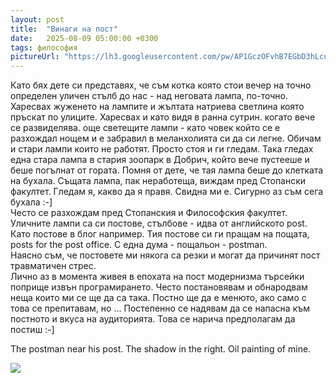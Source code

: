 ```yaml
---
layout: post
title:  "Винаги на пост"
date:   2025-08-09 05:00:00 +0300
tags: философия
pictureUrl: "https://lh3.googleusercontent.com/pw/AP1GczOFvhB7EGbD3hLcuBrEU8RZp1clNm3NbcPjuHZR_0Is552iO0VftbwoQCCzaszBe9RH5RUHtUZ32SQz16fyT3NEbeTehfS6vLNlJFozScIub4OQW_35mhfJ_eBFPjbYfq9gBQ2yDx73xcu1edfIiaAmVz6zSV2s7r4vp_HOhecWZgysk2s8E9Y0fEsW-qKvZReVZrZrkolge3wWgPTNjJkAbpUvUbLWVVSw8u2c3MEFX7gCJdMNDa0bRwr1Ekwvk34E1d5Ug-Sa_kOiTHFnBq8q_Tlyx4vXrepwhKyqM2pIc9pkvT4OuhjrxNcMAY4QT4M5lgw0UTzC-C3twVdFcDaxTEJkXbfWCy9BJll4zQs9QCkS256N1DdbQmgGVSAo9WTmoYsyKpjvVSwHIuK3eiAAADgryGU-3CH9LfO5nDhfCmVqPRJTI4U1b62bhnfSUXH-M0zxUninZxnhZU_NzXo3TOoIkgzBjArnGd-tWk5hEvAhZ-LL1ObWDyBpEHnY9P3HU1NQeBMklXP2-0VB75-YnONllmcp3N_KsPt2p6GAgEsDwp_tZwnusZNRxi0oGUis3FmWsXqBjiU5puvNtSqS21Vivm_VS3YLo5ZFsjRW015NKAzYKHWyIO8m8slYpW1zTenXl0ZWMMm2Cuz6973KQW2eUCH4darCojnMsoSNFCDaTS0N5BlS7I9TEcI1aRt5FDk1WTGjyeSSbAVKRztSkX9JB1ptgMFs7RnoAQcKywJp4Xcdwnf067bvq_1RQF2PTcWF1DmL8uoFPhZfkelLkxV0CMO6auCupzGeFHAt37QOsBV8CMRXoOIQ3qhxTknoHIemVBr-Quh9pnGjDgoLeDllZX_UKlvO85Dp3rHu3paLKOwKlMxa8mBjNgIiEEu3oT5V1ER06YNPexozGfpnN0DnlUvrj-RG_qTJmZX5GUyDcpHSW9hq=w832-h473-no"
---
```

Като бях дете си представях, че съм котка която стои вечер на точно определен
уличен стълб до нас - над неговата лампа, по-точно. Харесвах жуженето на лампите
и жълтата натриева светлина която пръскат по улиците. Харесвах и като видя в ранна сутрин.
когато вече се развиделява. още светещите лампи - като човек който се е разхождал нощем
и е забравил в меланхолията си да си легне. Обичам и стари лампи които не работят.
Просто стоя и ги гледам. Така гледах една стара лампа в стария зоопарк в Добрич,
който вече пустееше и беше погълнат от гората. Помня от дете, че тая лампа
беше до клетката на бухала. Същата лампа, пак неработеща, виждам пред Стопански факултет.
Гледам я, какво да я правя. Свидна ми е. Сигурно аз съм сега бухала :-]  
Често се разхождам пред Стопанския и Философския факултет.  
Уличните лампи са си постове, стълбове - идва от английското post. Като постове в блог например.
Тия постове си ги пращам на пощата, posts for the post office. С една дума - пощальон - postman.            
Наясно съм, че постовете ми някога са резки и могат да причинят пост травматичен стрес.  
Лично аз в момента живея в епохата на пост модернизма търсейки поприще извън програмирането.
Често постановявам и обнародвам неща които ми се ще да са така. Постно ще да е менюто, 
ако само с това се препитавам, но ... Постепенно се надявам да се напасна към постното и 
вкуса на аудиторията. Това се нарича предполагам да постиш :-]

The postman near his post. The shadow in the right. Oil painting of mine.

![]({{page.pictureUrl}})